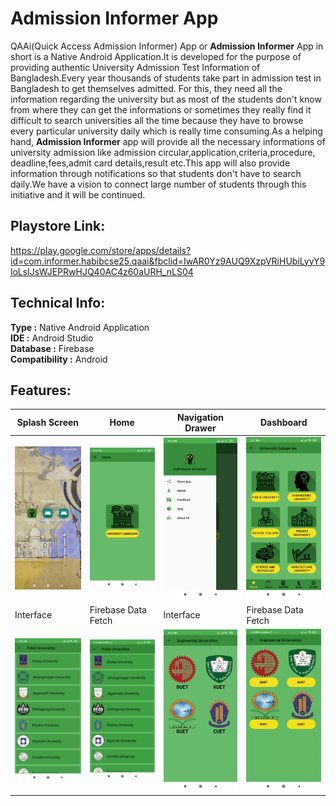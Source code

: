 # Admission Informer App
QAAi(Quick Access Admission Informer) App or **Admission Informer** App in short is a Native Android Application.It is developed for the purpose of providing authentic University Admission Test Information of Bangladesh.Every year thousands of students take part in admission test in Bangladesh to get themselves admitted. For this, they need all the information regarding the university but as most of the students don't know from where they can get the informations or sometimes they really find it difficult to search universities all the time because they have to browse every particular university daily which is really time consuming.As a helping hand, **Admission Informer** app will provide all the necessary informations of university admission like admission circular,application,criteria,procedure, deadline,fees,admit card details,result etc.This app will also provide information through notifications so that students don't have to search daily.We have a vision to connect  large number of students through this initiative and it will be continued.

## Playstore Link: 
https://play.google.com/store/apps/details?id=com.informer.habibcse25.qaai&fbclid=IwAR0Yz9AUQ9XzpVRiHUbiLyyY9loLsIJsWJEPRwHJQ40AC4z60aURH_nLS04

## Technical Info:
**Type :** Native Android Application </br>
**IDE :** Android Studio </br>
**Database :** Firebase </br>
**Compatibility :** Android </br>

## Features:

| Splash Screen |  Home |  Navigation Drawer |  Dashboard |
| --------------- | --------------- | --------------- | --------------- |
| ![splash](images/splash.gif) | ![img2](images/img2.png) | ![img3](images/img3.png) | ![img4](images/img4.png) |
| Interface   |  Firebase Data Fetch |  Interface  |  Firebase Data Fetch             |
| ![img5](images/img5.png)| ![du](images/du.gif) | ![img6](images/img6.png) | ![firebase](images/firebase.gif)| 



